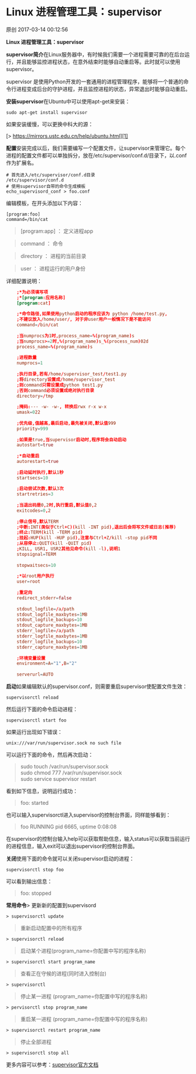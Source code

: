 # Linux 进程管理工具：supervisor 

原创  2017-03-14 00:12:56  

**Linux 进程管理工具：supervisor**

**supervisor简介**在Linux服务器中，有时候我们需要一个进程需要可靠的在后台运行，并且能够监控进程状态，在意外结束时能够自动重启等。此时就可以使用supervisor。

supervisor 是使用Python开发的一套通用的进程管理程序，能够将一个普通的命令行进程变成后台的守护进程，并且监控进程的状态，异常退出时能够自动重启。

**安装supervisor**在Ubuntu中可以使用apt-get来安装：

    sudo apt-get install supervisor

如果安装缓慢，可以更换中科大的源：

[> https://mirrors.ustc.edu.cn/help/ubuntu.html][1]

**配置**安装完成以后，我们需要编写一个配置文件，让supervisor来管理它。每个进程的配置文件都可以单独拆分，放在/etc/supervisor/conf.d/目录下，以.conf作为扩展名。

    # 首先进入/etc/supervisor/conf.d目录
    /etc/supervisor/conf.d
    # 使用supervisor自带的命令生成模板
    echo_supervisord_conf > foo.conf

编辑模板，在开头添加以下内容：

    [program:foo]
    command=/bin/cat

> [program:app] ： 定义进程app

> command ： 命令

> directory ： 进程的当前目录

> user ： 进程运行的用户身份

详细配置说明：

```conf
    ;*为必须填写项
    ;*[program:应用名称]
    [program:cat]
    
    ;*命令路径,如果使用python启动的程序应该为 python /home/test.py, 
    ;不建议放入/home/user/, 对于非user用户一般情况下是不能访问
    command=/bin/cat
    
    ;当numprocs为1时,process_name=%(program_name)s
    ;当numprocs>=2时,%(program_name)s_%(process_num)02d
    process_name=%(program_name)s
    
    ;进程数量
    numprocs=1
    
    ;执行目录,若有/home/supervisor_test/test1.py
    ;将directory设置成/home/supervisor_test
    ;则command只需设置成python test1.py
    ;否则command必须设置成绝对执行目录
    directory=/tmp
    
    ;掩码:--- -w- -w-, 转换后rwx r-x w-x
    umask=022
    
    ;优先级,值越高,最后启动,最先被关闭,默认值999
    priority=999
    
    ;如果是true,当supervisor启动时,程序将会自动启动
    autostart=true
    
    ;*自动重启
    autorestart=true
    
    ;启动延时执行,默认1秒
    startsecs=10
    
    ;启动尝试次数,默认3次
    startretries=3
    
    ;当退出码是0,2时,执行重启,默认值0,2
    exitcodes=0,2
    
    ;停止信号,默认TERM
    ;中断:INT(类似于Ctrl+C)(kill -INT pid),退出后会将写文件或日志(推荐)
    ;终止:TERM(kill -TERM pid)
    ;挂起:HUP(kill -HUP pid),注意与Ctrl+Z/kill -stop pid不同
    ;从容停止:QUIT(kill -QUIT pid)
    ;KILL, USR1, USR2其他见命令(kill -l),说明1
    stopsignal=TERM
    
    stopwaitsecs=10
    
    ;*以root用户执行
    user=root
    
    ;重定向
    redirect_stderr=false
    
    stdout_logfile=/a/path
    stdout_logfile_maxbytes=1MB
    stdout_logfile_backups=10
    stdout_capture_maxbytes=1MB
    stderr_logfile=/a/path
    stderr_logfile_maxbytes=1MB
    stderr_logfile_backups=10
    stderr_capture_maxbytes=1MB
    
    ;环境变量设置
    environment=A="1",B="2"
    
    serverurl=AUTO
```


**启动**如果编辑默认的supervisor.conf，则需要重启supervisor使配置文件生效：

    supervisorctl reload

然后运行下面的命令启动进程：

    supervisorctl start foo

如果运行出现如下错误：

    unix:///var/run/supervisor.sock no such file

可以运行下面的命令，然后再次启动：

> sudo touch /var/run/supervisor.sock  
> sudo chmod 777 /var/run/supervisor.sock  
> sudo service supervisor restart

看到如下信息，说明运行成功：

> foo: started

也可以输入supervisorctl进入supervisor的控制台界面，同样能够看到：

> foo RUNNING pid 6665, uptime 0:08:08

在supervisor的控制台输入help可以获取帮助信息，输入status可以获取当前运行的进程信息，输入exit可以退出supervisor的控制台界面。

**关闭**使用下面的命令就可以关闭supervisor启动的进程：

    supervisorctl stop foo

可以看到输出信息：

> foo: stopped

**常用命令**> 更新新的配置到supervisord

    > supervisorctl update

> 重新启动配置中的所有程序

    > supervisorctl reload

> 启动某个进程(program_name=你配置中写的程序名称)

    > supervisorctl start program_name

> 查看正在守候的进程(同时进入控制台)

    > supervisorctl

> 停止某一进程 (program_name=你配置中写的程序名称)

    > pervisorctl stop program_name

> 重启某一进程 (program_name=你配置中写的程序名称)

    > supervisorctl restart program_name

> 停止全部进程

    > supervisorctl stop all

更多内容可以参考：[supervisor官方文档][2]


[1]: https://mirrors.ustc.edu.cn/help/ubuntu.html
[2]: http://supervisord.org/